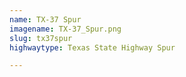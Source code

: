 ```yaml
---
name: TX-37 Spur
imagename: TX-37_Spur.png
slug: tx37spur
highwaytype: Texas State Highway Spur

---
```

